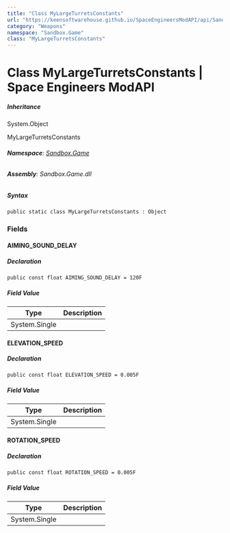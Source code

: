 ```yaml
---
title: "Class MyLargeTurretsConstants"
url: "https://keensoftwarehouse.github.io/SpaceEngineersModAPI/api/Sandbox.Game.MyLargeTurretsConstants.html"
category: "Weapons"
namespace: "Sandbox.Game"
class: "MyLargeTurretsConstants"
---
```


# Class MyLargeTurretsConstants | Space Engineers ModAPI

##### Inheritance

System.Object

MyLargeTurretsConstants

###### **Namespace**: [Sandbox.Game](https://keensoftwarehouse.github.io/SpaceEngineersModAPI/api/Sandbox.Game.html)

###### **Assembly**: Sandbox.Game.dll

##### Syntax

```
public static class MyLargeTurretsConstants : Object
```

### [](#fields)Fields

#### [](#Sandbox_Game_MyLargeTurretsConstants_AIMING_SOUND_DELAY)AIMING\_SOUND\_DELAY

##### Declaration

```
public const float AIMING_SOUND_DELAY = 120F
```

##### Field Value

| Type | Description |
| --- | --- |
| System.Single |     |

#### [](#Sandbox_Game_MyLargeTurretsConstants_ELEVATION_SPEED)ELEVATION\_SPEED

##### Declaration

```
public const float ELEVATION_SPEED = 0.005F
```

##### Field Value

| Type | Description |
| --- | --- |
| System.Single |     |

#### [](#Sandbox_Game_MyLargeTurretsConstants_ROTATION_SPEED)ROTATION\_SPEED

##### Declaration

```
public const float ROTATION_SPEED = 0.005F
```

##### Field Value

| Type | Description |
| --- | --- |
| System.Single |     |